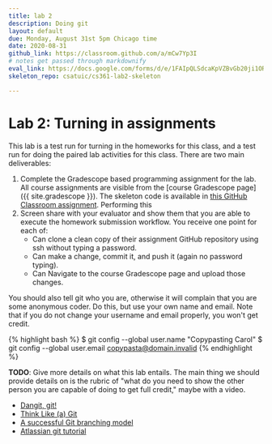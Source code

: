 ```yaml
---
title: lab 2
description: Doing git
layout: default
due: Monday, August 31st 5pm Chicago time
date: 2020-08-31
github_link: https://classroom.github.com/a/mCw7Yp3I
# notes get passed through markdownify
eval_link: https://docs.google.com/forms/d/e/1FAIpQLSdcaKpVZBvGb20ji1OR1rB0xQKsA6tHsB0Jwq-i-LKhWJ1N9g/viewform
skeleton_repo: csatuic/cs361-lab2-skeleton

---
```


# Lab 2: Turning in assignments

This lab is a test run for turning in the homeworks for this class, and
a test run for doing the paired lab activities for this class.
There are two main deliverables:
1. Complete the Gradescope based programming assignment for the lab. All
   course assignments are visible from the [course Gradescope page]({{
   site.gradescope }}). The skeleton code is
   available in [this GitHub Classroom assignment]({{github_link}}).
   Performing this 
2. Screen share with your evaluator and show them that you are able to
   execute the homework submission workflow. You receive one point for
   each of:
   * Can clone a clean copy of their assignment GitHub repository using
     ssh without typing a password.
   * Can make a change, commit it, and push it (again no password
     typing).
   * Can Navigate to the course Gradescope page and upload those
     changes.

You should also tell git who you are, otherwise it will complain that you are
some anonymous coder. Do this, but use your own name and email. Note that if you
do not change your username and email properly, you won't get credit.

{% highlight bash %}
$ git config --global user.name "Copypasting Carol"
$ git config --global user.email copypasta@domain.invalid
{% endhighlight %}

**TODO**: Give more details on what this lab entails. The main thing we
should provide details on is the rubric of "what do you need to show the
other person you are capable of doing to get full credit," maybe with a
video.

* [Dangit, git!](https://dangitgit.com/)
* [Think Like (a) Git](http://think-like-a-git.net/)  
* [A successful Git branching model](http://nvie.com/posts/a-successful-git-branching-model/)  
* [Atlassian git tutorial](https://www.atlassian.com/git/tutorials/)